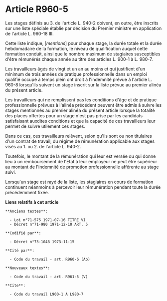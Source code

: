 # Article R960-5

Les stages définis au 3. de l'article L. 940-2 doivent, en outre, être inscrits sur une liste spéciale établie par décision
du Premier ministre en application de l'article L. 960-18 III. 

Cette liste indique, [*mentions*] pour chaque stage, la durée totale et la durée hebdomadaire de la formation, le niveau de
qualification auquel cette formation conduit, ainsi que le nombre maximum de stagiaires susceptibles d'être rémunérés chaque
année au titre des articles L. 900-1 à L. 980-7.

Les travailleurs âgés de vingt et un an au moins et qui justifient d'un minimum de trois années de pratique professionnelle
dans un emploi qualifié occupé à temps plein ont droit à l'indemnité prévue à l'article L. 960-8 lorsqu'ils suivent un stage
inscrit sur la liste prévue au premier alinéa du présent article.

Les travailleurs qui ne remplissent pas les conditions d'âge et de pratique professionnelle prévues à l'alinéa précédent
peuvent être admis à suivre les stages mentionnés au premier alinéa du présent article lorsque la totalité des places
offertes pour un stage n'est pas prise par les candidats satisfaisant auxdites conditions et que la capacité de ces
travailleurs leur permet de suivre utilement ces stages. 

Dans ce cas, ces travailleurs relèvent, selon qu'ils sont ou non titulaires d'un contrat de travail, du régime de
rémunération applicable aux stages visés au 1. ou 2. de l'article L. 940-2.

Toutefois, le montant de la rémunération qui leur est versée ou qui donne lieu à un remboursement de l'Etat à leur employeur
ne peut être supérieur au montant de l'indemnité de promotion professionnelle afférente au stage suivi.

Lorsqu'un stage est rayé de la liste, les stagiaires en cours de formation continuent néanmoins à percevoir leur rémunération
pendant toute la durée précédemment fixée.

**Liens relatifs à cet article**

	**Anciens textes**:

	  - Loi n°71-575 1971-07-16 TITRE VI
	  - Décret n°71-980 1971-12-10 ART. 5

	**Codifié par**:

	  - Décret n°73-1048 1973-11-15

	**Cité par**:

	  - Code du travail - art. R960-6 (Ab)

	**Nouveaux textes**:

	  - Code du travail - art. R961-5 (V)

	**Cite**:

	  - Code du travail L900-1 A L980-7
